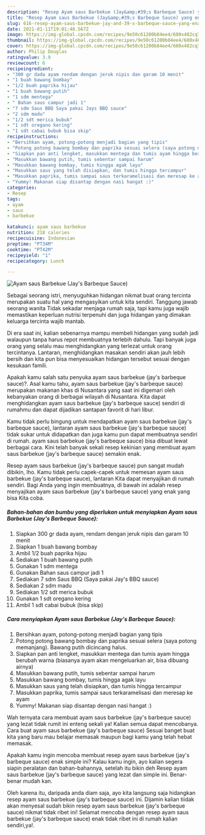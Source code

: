```yaml
---
description: "Resep Ayam saus Barbekue (Jay&amp;#39;s Barbeque Sauce) yang enak Untuk Jualan"
title: "Resep Ayam saus Barbekue (Jay&amp;#39;s Barbeque Sauce) yang enak Untuk Jualan"
slug: 616-resep-ayam-saus-barbekue-jay-and-39-s-barbeque-sauce-yang-enak-untuk-jualan
date: 2021-01-11T19:01:48.567Z
image: https://img-global.cpcdn.com/recipes/9e50c61200b84ee4/680x482cq70/ayam-saus-barbekue-jays-barbeque-sauce-foto-resep-utama.jpg
thumbnail: https://img-global.cpcdn.com/recipes/9e50c61200b84ee4/680x482cq70/ayam-saus-barbekue-jays-barbeque-sauce-foto-resep-utama.jpg
cover: https://img-global.cpcdn.com/recipes/9e50c61200b84ee4/680x482cq70/ayam-saus-barbekue-jays-barbeque-sauce-foto-resep-utama.jpg
author: Philip Douglas
ratingvalue: 3.9
reviewcount: 6
recipeingredient:
- "300 gr dada ayam rendam dengan jeruk nipis dan garam 10 menit"
- "1 buah bawang bombay"
- "1/2 buah paprika hijau"
- "1 buah bawang putih"
- "1 sdm mentega"
- " Bahan saus campur jadi 1"
- "7 sdm Saus BBQ Saya pakai Jays BBQ sauce"
- "2 sdm madu"
- "1/2 sdt merica bubuk"
- "1 sdt oregano kering"
- "1 sdt cabai bubuk bisa skip"
recipeinstructions:
- "Bersihkan ayam, potong-potong menjadi bagian yang tipis"
- "Potong potong bawang bombay dan paprika sesuai selera (saya potong memanjang). Bawang putih dicincang halus."
- "Siapkan pan anti lengket, masukkan mentega dan tumis ayam hingga berubah warna (biasanya ayam akan mengeluarkan air, bisa dibuang airnya)"
- "Masukkan bawang putih, tumis sebentar sampai harum"
- "Masukkan bawang bombay, tumis hingga agak layu"
- "Masukkan saus yang telah disiapkan, dan tumis hingga tercampur"
- "Masukkan paprika, tumis sampai saus terkaramelisasi dan meresap ke ayam"
- "Yummy! Makanan siap disantap dengan nasi hangat :)"
categories:
- Resep
tags:
- ayam
- saus
- barbekue

katakunci: ayam saus barbekue 
nutrition: 218 calories
recipecuisine: Indonesian
preptime: "PT34M"
cooktime: "PT42M"
recipeyield: "1"
recipecategory: Lunch

---
```



![Ayam saus Barbekue (Jay&#39;s Barbeque Sauce)](https://img-global.cpcdn.com/recipes/9e50c61200b84ee4/680x482cq70/ayam-saus-barbekue-jays-barbeque-sauce-foto-resep-utama.jpg)

Sebagai seorang istri, menyuguhkan hidangan nikmat buat orang tercinta merupakan suatu hal yang mengasyikan untuk kita sendiri. Tanggung jawab seorang  wanita Tidak sekadar menjaga rumah saja, tapi kamu juga wajib memastikan keperluan nutrisi terpenuhi dan juga hidangan yang dimakan keluarga tercinta wajib mantab.

Di era  saat ini, kalian sebenarnya mampu membeli hidangan yang sudah jadi walaupun tanpa harus repot membuatnya terlebih dahulu. Tapi banyak juga orang yang selalu mau menghidangkan yang terlezat untuk orang tercintanya. Lantaran, menghidangkan masakan sendiri akan jauh lebih bersih dan kita pun bisa menyesuaikan hidangan tersebut sesuai dengan kesukaan famili. 



Apakah kamu salah satu penyuka ayam saus barbekue (jay&#39;s barbeque sauce)?. Asal kamu tahu, ayam saus barbekue (jay&#39;s barbeque sauce) merupakan makanan khas di Nusantara yang saat ini digemari oleh kebanyakan orang di berbagai wilayah di Nusantara. Kita dapat menghidangkan ayam saus barbekue (jay&#39;s barbeque sauce) sendiri di rumahmu dan dapat dijadikan santapan favorit di hari libur.

Kamu tidak perlu bingung untuk mendapatkan ayam saus barbekue (jay&#39;s barbeque sauce), lantaran ayam saus barbekue (jay&#39;s barbeque sauce) tidak sukar untuk didapatkan dan juga kamu pun dapat membuatnya sendiri di rumah. ayam saus barbekue (jay&#39;s barbeque sauce) bisa dibuat lewat berbagai cara. Kini telah banyak sekali resep kekinian yang membuat ayam saus barbekue (jay&#39;s barbeque sauce) semakin enak.

Resep ayam saus barbekue (jay&#39;s barbeque sauce) pun sangat mudah dibikin, lho. Kamu tidak perlu capek-capek untuk memesan ayam saus barbekue (jay&#39;s barbeque sauce), lantaran Kita dapat menyajikan di rumah sendiri. Bagi Anda yang ingin membuatnya, di bawah ini adalah resep menyajikan ayam saus barbekue (jay&#39;s barbeque sauce) yang enak yang bisa Kita coba.

<!--inarticleads1-->

##### Bahan-bahan dan bumbu yang diperlukan untuk menyiapkan Ayam saus Barbekue (Jay&#39;s Barbeque Sauce):

1. Siapkan 300 gr dada ayam, rendam dengan jeruk nipis dan garam 10 menit
1. Siapkan 1 buah bawang bombay
1. Ambil 1/2 buah paprika hijau
1. Sediakan 1 buah bawang putih
1. Gunakan 1 sdm mentega
1. Gunakan  Bahan saus campur jadi 1
1. Sediakan 7 sdm Saus BBQ (Saya pakai Jay&#39;s BBQ sauce)
1. Sediakan 2 sdm madu
1. Sediakan 1/2 sdt merica bubuk
1. Gunakan 1 sdt oregano kering
1. Ambil 1 sdt cabai bubuk (bisa skip)




<!--inarticleads2-->

##### Cara menyiapkan Ayam saus Barbekue (Jay&#39;s Barbeque Sauce):

1. Bersihkan ayam, potong-potong menjadi bagian yang tipis
1. Potong potong bawang bombay dan paprika sesuai selera (saya potong memanjang). Bawang putih dicincang halus.
1. Siapkan pan anti lengket, masukkan mentega dan tumis ayam hingga berubah warna (biasanya ayam akan mengeluarkan air, bisa dibuang airnya)
1. Masukkan bawang putih, tumis sebentar sampai harum
1. Masukkan bawang bombay, tumis hingga agak layu
1. Masukkan saus yang telah disiapkan, dan tumis hingga tercampur
1. Masukkan paprika, tumis sampai saus terkaramelisasi dan meresap ke ayam
1. Yummy! Makanan siap disantap dengan nasi hangat :)




Wah ternyata cara membuat ayam saus barbekue (jay&#39;s barbeque sauce) yang lezat tidak rumit ini enteng sekali ya! Kalian semua dapat mencobanya. Cara buat ayam saus barbekue (jay&#39;s barbeque sauce) Sesuai banget buat kita yang baru mau belajar memasak maupun bagi kamu yang telah hebat memasak.

Apakah kamu ingin mencoba membuat resep ayam saus barbekue (jay&#39;s barbeque sauce) enak simple ini? Kalau kamu ingin, ayo kalian segera siapin peralatan dan bahan-bahannya, setelah itu bikin deh Resep ayam saus barbekue (jay&#39;s barbeque sauce) yang lezat dan simple ini. Benar-benar mudah kan. 

Oleh karena itu, daripada anda diam saja, ayo kita langsung saja hidangkan resep ayam saus barbekue (jay&#39;s barbeque sauce) ini. Dijamin kalian tiidak akan menyesal sudah bikin resep ayam saus barbekue (jay&#39;s barbeque sauce) nikmat tidak ribet ini! Selamat mencoba dengan resep ayam saus barbekue (jay&#39;s barbeque sauce) enak tidak ribet ini di rumah kalian sendiri,ya!.

